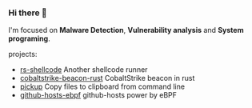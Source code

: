 ### Hi there 👋

I'm focused on **Malware Detection**, **Vulnerability analysis** and **System programing**.

projects:
  - [rs-shellcode](https://github.com/b1tg/rs_shellcode) Another shellcode runner
  - [cobaltstrike-beacon-rust](https://github.com/b1tg/cobaltstrike-beacon-rust) CobaltStrike beacon in rust
  - [pickup](https://github.com/b1tg/pickup) Copy files to clipboard from command line
  - [github-hosts-ebpf](https://github.com/b1tg/github-hosts-ebpf) github-hosts power by eBPF 
<!--
**b1tg/b1tg** is a ✨ _special_ ✨ repository because its `README.md` (this file) appears on your GitHub profile.

Here are some ideas to get you started:

- 🔭 I’m currently working on ...
- 🌱 I’m currently learning ...
- 👯 I’m looking to collaborate on ...
- 🤔 I’m looking for help with ...
- 💬 Ask me about ...
- 📫 How to reach me: ...
- 😄 Pronouns: ...
- ⚡ Fun fact: ...
-->
